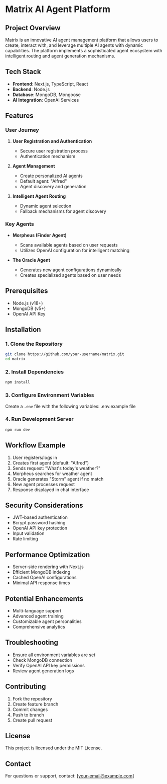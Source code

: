 # Matrix AI Agent Platform

## Project Overview

Matrix is an innovative AI agent management platform that allows users to create, interact with, and leverage multiple AI agents with dynamic capabilities. The platform implements a sophisticated agent ecosystem with intelligent routing and agent generation mechanisms.

## Tech Stack

- **Frontend**: Next.js, TypeScript, React
- **Backend**: Node.js
- **Database**: MongoDB, Mongoose
- **AI Integration**: OpenAI Services

## Features

### User Journey

1. **User Registration and Authentication**

   - Secure user registration process
   - Authentication mechanism

2. **Agent Management**

   - Create personalized AI agents
   - Default agent: "Alfred"
   - Agent discovery and generation

3. **Intelligent Agent Routing**
   - Dynamic agent selection
   - Fallback mechanisms for agent discovery

### Key Agents

- **Morpheus (Finder Agent)**

  - Scans available agents based on user requests
  - Utilizes OpenAI configuration for intelligent matching

- **The Oracle Agent**
  - Generates new agent configurations dynamically
  - Creates specialized agents based on user needs

## Prerequisites

- Node.js (v18+)
- MongoDB (v5+)
- OpenAI API Key

## Installation

### 1. Clone the Repository

```bash
git clone https://github.com/your-username/matrix.git
cd matrix
```

### 2. Install Dependencies

```bash
npm install
```

### 3. Configure Environment Variables

Create a `.env` file with the following variables: .env.example file

### 4. Run Development Server

```bash
npm run dev
```


## Workflow Example

1. User registers/logs in
2. Creates first agent (default: "Alfred")
3. Sends request: "What's today's weather?"
4. Morpheus searches for weather agent
5. Oracle generates "Storm" agent if no match
6. New agent processes request
7. Response displayed in chat interface

## Security Considerations

- JWT-based authentication
- Bcrypt password hashing
- OpenAI API key protection
- Input validation
- Rate limiting

## Performance Optimization

- Server-side rendering with Next.js
- Efficient MongoDB indexing
- Cached OpenAI configurations
- Minimal API response times

## Potential Enhancements

- Multi-language support
- Advanced agent training
- Customizable agent personalities
- Comprehensive analytics

## Troubleshooting

- Ensure all environment variables are set
- Check MongoDB connection
- Verify OpenAI API key permissions
- Review agent generation logs

## Contributing

1. Fork the repository
2. Create feature branch
3. Commit changes
4. Push to branch
5. Create pull request

## License

This project is licensed under the MIT License.

## Contact

For questions or support, contact: [your-email@example.com]



